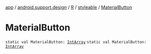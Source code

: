 [app](../../../index.md) / [android.support.design](../../index.md) / [R](../index.md) / [styleable](index.md) / [MaterialButton](./-material-button.md)

# MaterialButton

`static val MaterialButton: `[`IntArray`](https://kotlinlang.org/api/latest/jvm/stdlib/kotlin/-int-array/index.html)
`static val MaterialButton: `[`IntArray`](https://kotlinlang.org/api/latest/jvm/stdlib/kotlin/-int-array/index.html)